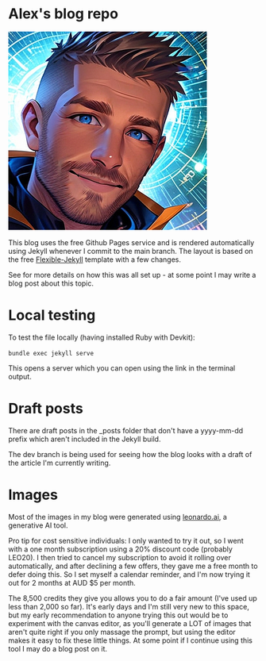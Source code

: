 # Alex's blog repo

![](assets/img/main.png)

This blog uses the free Github Pages service and is rendered automatically using Jekyll whenever I commit to the main branch. The layout is based on the free [Flexible-Jekyll](https://github.com/artemsheludko/flexible-jekyll) template with a few changes.

See [](devlog.md) for more details on how this was all set up - at some point I may write a blog post about this topic.

# Local testing

To test the file locally (having installed Ruby with Devkit):

```bundle exec jekyll serve```

This opens a server which you can open using the link in the terminal output.

# Draft posts

There are draft posts in the _posts folder that don't have a yyyy-mm-dd prefix which aren't included in the Jekyll build.

The dev branch is being used for seeing how the blog looks with a draft of the article I'm currently writing.

# Images

Most of the images in my blog were generated using [leonardo.ai](leonardo.ai), a generative AI tool.

Pro tip for cost sensitive individuals: I only wanted to try it out, so I went with a one month subscription using a 20% discount code (probably LEO20). I then tried to cancel my subscription to avoid it rolling over automatically, and after declining a few offers, they gave me a free month to defer doing this. So I set myself a calendar reminder, and I'm now trying it out for 2 months at AUD $5 per month.

The 8,500 credits they give you allows you to do a fair amount (I've used up less than 2,000 so far). It's early days and I'm still very new to this space, but my early recommendation to anyone trying this out would be to experiment with the canvas editor, as you'll generate a LOT of images that aren't quite right if you only massage the prompt, but using the editor makes it easy to fix these little things. At some point if I continue using this tool I may do a blog post on it.